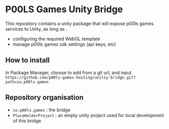 # P00LS Games Unity Bridge

This repository contains a unity package that will expose p00ls games services to Unity, as long as :

* configuring the required WebGL template
* manage p00ls games sdk settings (api keys, etc) 

## How to install

In Package Manager, choose to add from a git url, and input `https://github.com/p00ls-games-hosting/unitiy-bridge.git?path=io.p00ls.games`

## Repository organisation 

* `io.p00ls.games` : the bridge
* `PlaceHolderProject` : an empty unity project used for local development of this bridge